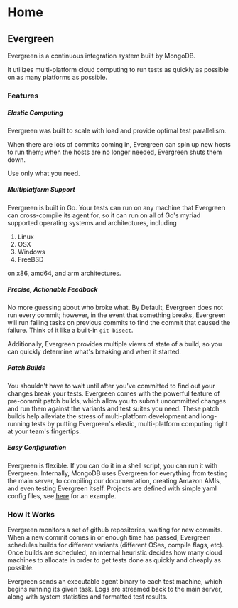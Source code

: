 # Home

## Evergreen
Evergreen is a continuous integration system built by MongoDB.

It utilizes multi-platform cloud computing to run tests as quickly as possible on as many platforms as possible.

### Features
##### Elastic Computing
Evergreen was built to scale with load and provide optimal test parallelism.

When there are lots of commits coming in, Evergreen can spin up new hosts to run them; when the hosts are no longer needed, Evergreen shuts them down.

Use only what you need.

##### Multiplatform Support
Evergreen is built in Go.
Your tests can run on any machine that Evergreen can cross-compile its agent for, so it can run on all of Go's myriad supported operating systems and architectures, including
 1. Linux
 2. OSX
 3. Windows
 4. FreeBSD

on x86, amd64, and arm architectures.

##### Precise, Actionable Feedback
No more guessing about who broke what.
By Default, Evergreen does not run every commit; however, in the event that something breaks, Evergreen will run failing tasks on previous commits to find the commit that caused the failure.
Think of it like a built-in `git bisect`.

Additionally, Evergreen provides multiple views of state of a build, so you can quickly determine what's breaking and when it started.

##### Patch Builds
You shouldn't have to wait until after you've committed to find out your changes break your tests.
Evergreen comes with the powerful feature of pre-commit patch builds, which allow you to submit uncommitted changes and run them against the variants and test suites you need.
These patch builds help alleviate the stress of multi-platform development and long-running tests by putting Evergreen's elastic, multi-platform computing right at your team's fingertips.

##### Easy Configuration
Evergreen is flexible.
If you can do it in a shell script, you can run it with Evergreen.
Internally, MongoDB uses Evergreen for everything from testing the main server, to compiling our documentation, creating Amazon AMIs, and even testing Evergreen itself.
Projects are defined with simple yaml config files, see [here](https://github.com/evergreen-ci/sample/blob/master/evergreen.yml) for an example.

### How It Works
Evergreen monitors a set of github repositories, waiting for new commits.
When a new commit comes in or enough time has passed, Evergreen schedules builds for different variants (different OSes, compile flags, etc).
Once builds are scheduled, an internal heuristic decides how many cloud machines to allocate in order to get tests done as quickly and cheaply as possible.

Evergreen sends an executable agent binary to each test machine, which begins running its given task.
Logs are streamed back to the main server, along with system statistics and formatted test results.
